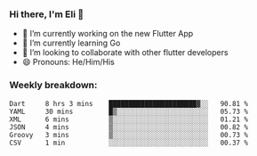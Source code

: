 ### Hi there, I'm Eli 👋
- 🔭 I’m currently working on the new Flutter App
- 🌱 I’m currently learning Go
- 🦄 I’m looking to collaborate with other flutter developers
- 😄 Pronouns: He/Him/His

### Weekly breakdown:
<!--START_SECTION:waka-->

```text
Dart     8 hrs 3 mins    ██████████████████████▓░░   90.81 %
YAML     30 mins         █▒░░░░░░░░░░░░░░░░░░░░░░░   05.73 %
XML      6 mins          ▒░░░░░░░░░░░░░░░░░░░░░░░░   01.21 %
JSON     4 mins          ▒░░░░░░░░░░░░░░░░░░░░░░░░   00.82 %
Groovy   3 mins          ▒░░░░░░░░░░░░░░░░░░░░░░░░   00.73 %
CSV      1 min           ░░░░░░░░░░░░░░░░░░░░░░░░░   00.37 %
```

<!--END_SECTION:waka-->
